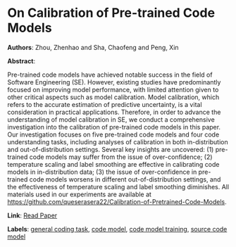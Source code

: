 # On Calibration of Pre-trained Code Models

**Authors**: Zhou, Zhenhao and Sha, Chaofeng and Peng, Xin

**Abstract**:

Pre-trained code models have achieved notable success in the field of Software Engineering (SE). However, existing studies have predominantly focused on improving model performance, with limited attention given to other critical aspects such as model calibration. Model calibration, which refers to the accurate estimation of predictive uncertainty, is a vital consideration in practical applications. Therefore, in order to advance the understanding of model calibration in SE, we conduct a comprehensive investigation into the calibration of pre-trained code models in this paper. Our investigation focuses on five pre-trained code models and four code understanding tasks, including analyses of calibration in both in-distribution and out-of-distribution settings. Several key insights are uncovered: (1) pre-trained code models may suffer from the issue of over-confidence; (2) temperature scaling and label smoothing are effective in calibrating code models in in-distribution data; (3) the issue of over-confidence in pre-trained code models worsens in different out-of-distribution settings, and the effectiveness of temperature scaling and label smoothing diminishes. All materials used in our experiments are available at https://github.com/queserasera22/Calibration-of-Pretrained-Code-Models.

**Link**: [Read Paper](https://doi.org/10.1145/3597503.3639126)

**Labels**: [general coding task](../../labels/general_coding_task.md), [code model](../../labels/code_model.md), [code model training](../../labels/code_model_training.md), [source code model](../../labels/source_code_model.md)
